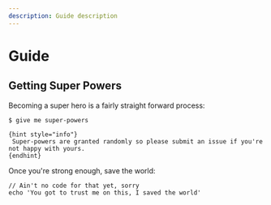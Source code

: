 ```yaml
---
description: Guide description
---
```


# Guide

## Getting Super Powers

Becoming a super hero is a fairly straight forward process:

```
$ give me super-powers
```

```
{hint style="info"}
 Super-powers are granted randomly so please submit an issue if you're not happy with yours.
{endhint}
```

Once you're strong enough, save the world:

```
// Ain't no code for that yet, sorry
echo 'You got to trust me on this, I saved the world'
```



